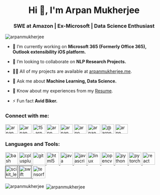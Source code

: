 <h1 align="center">Hi 👋, I'm Arpan Mukherjee</h1>
<h3 align="center">SWE at Amazon | Ex-Microsoft | Data Science Enthusiast</h3>

<p align="left"> <img src="https://komarev.com/ghpvc/?username=arpanmukherjee&label=Profile%20views&color=0e75b6&style=flat" alt="arpanmukherjee" /> </p>

- 🔭 I’m currently working on **Microsoft 365 (Formerly Office 365), Outlook extensibility iOS platform.**

- 👯 I’m looking to collaborate on **NLP Research Projects.**

- 👨‍💻 All of my projects are available at [arpanmukherjee.me](http://arpanmukherjee.me/).

- 💬 Ask me about **Machine Learning, Data Science.**

- 📄 Know about my experiences from my [Resume](http://arpanmukherjee.me/docs/Arpan_Mukherjee.pdf).

- ⚡ Fun fact **Avid Biker.**

<p align="left">
<h3 align="left">Connect with me:</h3>
<a href="https://dev.to/arpanmukherjee" target="blank"><img align="center" src="https://cdn.jsdelivr.net/npm/simple-icons@3.0.1/icons/dev-dot-to.svg" alt="arpanmukherjee" height="30" width="40" /></a>
<a href="https://linkedin.com/in/arpanmukherjee" target="blank"><img align="center" src="https://cdn.jsdelivr.net/npm/simple-icons@3.0.1/icons/linkedin.svg" alt="arpanmukherjee" height="30" width="40" /></a>
<a href="https://instagram.com/15_arpan" target="blank"><img align="center" src="https://cdn.jsdelivr.net/npm/simple-icons@3.0.1/icons/instagram.svg" alt="15_arpan" height="30" width="40" /></a>
<a href="https://www.codechef.com/users/arpn" target="blank"><img align="center" src="https://cdn.jsdelivr.net/npm/simple-icons@3.1.0/icons/codechef.svg" alt="arpn" height="30" width="40" /></a>
<a href="https://www.hackerrank.com/arpanmukherjee" target="blank"><img align="center" src="https://cdn.jsdelivr.net/npm/simple-icons@3.0.1/icons/hackerrank.svg" alt="arpanmukherjee" height="30" width="40" /></a>
<a href="https://codeforces.com/profile/arpn" target="blank"><img align="center" src="https://cdn.jsdelivr.net/npm/simple-icons@3.0.1/icons/codeforces.svg" alt="arpn" height="30" width="40" /></a>
<a href="https://www.leetcode.com/arpanmukherjee" target="blank"><img align="center" src="https://cdn.jsdelivr.net/npm/simple-icons@3.0.1/icons/leetcode.svg" alt="arpanmukherjee" height="30" width="40" /></a>
<a href="https://www.hackerearth.com/@arpn" target="blank"><img align="center" src="https://cdn.jsdelivr.net/npm/simple-icons@3.0.1/icons/hackerearth.svg" alt="@arpn" height="30" width="40" /></a>
<a href="https://www.topcoder.com/members/arpn" target="blank"><img align="center" src="https://cdn.jsdelivr.net/npm/simple-icons@3.0.1/icons/topcoder.svg" alt="arpn" height="30" width="40" /></a>
</p>

<h3 align="left">Languages and Tools:</h3>
<p align="left"> <a href="https://www.gnu.org/software/bash/" target="_blank"> <img src="https://www.vectorlogo.zone/logos/gnu_bash/gnu_bash-icon.svg" alt="bash" width="40" height="40"/> </a> <a href="https://www.w3schools.com/cpp/" target="_blank"> <img src="https://devicons.github.io/devicon/devicon.git/icons/cplusplus/cplusplus-original.svg" alt="cplusplus" width="40" height="40"/> </a> <a href="https://git-scm.com/" target="_blank"> <img src="https://www.vectorlogo.zone/logos/git-scm/git-scm-icon.svg" alt="git" width="40" height="40"/> </a> <a href="https://www.w3.org/html/" target="_blank"> <img src="https://devicons.github.io/devicon/devicon.git/icons/html5/html5-original-wordmark.svg" alt="html5" width="40" height="40"/> </a> <a href="https://www.java.com" target="_blank"> <img src="https://devicons.github.io/devicon/devicon.git/icons/java/java-original-wordmark.svg" alt="java" width="40" height="40"/> </a> <a href="https://developer.mozilla.org/en-US/docs/Web/JavaScript" target="_blank"> <img src="https://devicons.github.io/devicon/devicon.git/icons/javascript/javascript-original.svg" alt="javascript" width="40" height="40"/> </a> <a href="https://www.linux.org/" target="_blank"> <img src="https://devicons.github.io/devicon/devicon.git/icons/linux/linux-original.svg" alt="linux" width="40" height="40"/> </a> <a href="https://opencv.org/" target="_blank"> <img src="https://www.vectorlogo.zone/logos/opencv/opencv-icon.svg" alt="opencv" width="40" height="40"/> </a> <a href="https://www.python.org" target="_blank"> <img src="https://devicons.github.io/devicon/devicon.git/icons/python/python-original.svg" alt="python" width="40" height="40"/> </a> <a href="https://pytorch.org/" target="_blank"> <img src="https://www.vectorlogo.zone/logos/pytorch/pytorch-icon.svg" alt="pytorch" width="40" height="40"/> </a> <a href="https://reactjs.org/" target="_blank"> <img src="https://devicons.github.io/devicon/devicon.git/icons/react/react-original-wordmark.svg" alt="react" width="40" height="40"/> </a> <a href="" target="_blank"> <img src="https://upload.wikimedia.org/wikipedia/commons/0/05/Scikit_learn_logo_small.svg" alt="scikit_learn" width="40" height="40"/> </a> <a href="" target="_blank"> <img src="https://devicons.github.io/devicon/devicon.git/icons/swift/swift-original-wordmark.svg" alt="swift" width="40" height="40"/> </a> <a href="https://www.tensorflow.org" target="_blank"> <img src="https://www.vectorlogo.zone/logos/tensorflow/tensorflow-icon.svg" alt="tensorflow" width="40" height="40"/> </a> </p>

<p><img align="left" src="https://github-readme-stats.vercel.app/api/top-langs/?username=arpanmukherjee&layout=compact" alt="arpanmukherjee" /></p>

<p>&nbsp;<img align="center" src="https://github-readme-stats.vercel.app/api?username=arpanmukherjee&show_icons=true" alt="arpanmukherjee" /></p>

